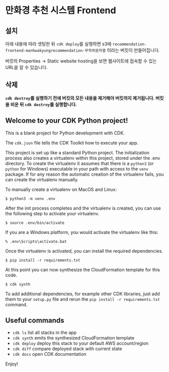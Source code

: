 # 만화경 추천 시스템 Frontend

## 설치

아래 내용에 따라 셋팅한 뒤 `cdk deploy`를 실행하면 s3에  `recommendation-frontend-manhwakyungrecommendation-무작위문자열` 이라는 버킷이 만들어집니다.

버킷의 Properties -> Static website hosting을 보면 웹사이트에 접속할 수 있는 URL을 알 수 있습니다.

## 삭제

**`cdk destroy`를 실행하기 전에 버킷의 모든 내용을 제거해야 버킷까지 제거됩니다. 버킷을 비운 뒤 `cdk destroy`를 실행합니다.** 

## Welcome to your CDK Python project!

This is a blank project for Python development with CDK.

The `cdk.json` file tells the CDK Toolkit how to execute your app.

This project is set up like a standard Python project.  The initialization
process also creates a virtualenv within this project, stored under the .env
directory.  To create the virtualenv it assumes that there is a `python3`
(or `python` for Windows) executable in your path with access to the `venv`
package. If for any reason the automatic creation of the virtualenv fails,
you can create the virtualenv manually.

To manually create a virtualenv on MacOS and Linux:

```
$ python3 -m venv .env
```

After the init process completes and the virtualenv is created, you can use the following
step to activate your virtualenv.

```
$ source .env/bin/activate
```

If you are a Windows platform, you would activate the virtualenv like this:

```
% .env\Scripts\activate.bat
```

Once the virtualenv is activated, you can install the required dependencies.

```
$ pip install -r requirements.txt
```

At this point you can now synthesize the CloudFormation template for this code.

```
$ cdk synth
```

To add additional dependencies, for example other CDK libraries, just add
them to your `setup.py` file and rerun the `pip install -r requirements.txt`
command.

## Useful commands

 * `cdk ls`          list all stacks in the app
 * `cdk synth`       emits the synthesized CloudFormation template
 * `cdk deploy`      deploy this stack to your default AWS account/region
 * `cdk diff`        compare deployed stack with current state
 * `cdk docs`        open CDK documentation

Enjoy!
